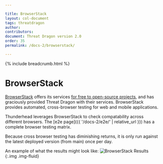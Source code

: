 ```yaml
---

title: BrowserStack
layout: col-document
tags: threatdragon
author:
contributors:
document: Threat Dragon version 2.0
order: 35
permalink: /docs-2/browserstack/

---
```


{% include breadcrumb.html %}
# BrowserStack

[BrowserStack](https://www.browserstack.com/) offers its services
[for free to open-source projects](https://www.browserstack.com/open-source),
and has graciously provided Threat Dragon with their services.
BrowserStack provides automated, cross-browser testing for web and mobile applications.

Thunderhead leverages BrowserStack to check compatability across different browsers.
The [e2e page]({{ '/docs-2/e2e/' | relative_url }}) has a complete browser testing matrix.

Because cross browser testing has diminishing returns,
it is only run against the latest deployed version (from main) once per day.

An example of what the results might look like:
![BrowserStack Results](/assets/images/browserstack_result.png){:.img .img-fluid}
